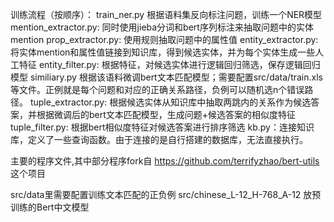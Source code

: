 
训练流程（按顺序）：
train_ner.py 根据语料集反向标注问题，训练一个NER模型
mention_extractor.py: 同时使用jieba分词和bert序列标注来抽取问题中的实体mention
prop_extractor.py: 使用规则抽取问题中的属性值
entity_extractor.py: 将实体mention和属性值链接到知识库，得到候选实体，并为每个实体生成一些人工特征
entity_filter.py: 根据特征，对候选实体进行逻辑回归筛选，保存逻辑回归模型
similiary.py 根据该语料微调bert文本匹配模型；需要配置src/data/train.xls等文件。正例就是每个问题和对应的正确关系路径，负例可以随机选n个错误路径。
tuple_extractor.py: 根据候选实体从知识库中抽取两跳内的关系作为候选答案，并根据微调后的bert文本匹配模型，生成问题+候选答案的相似度特征
tuple_filter.py: 根据bert相似度特征对候选答案进行排序筛选
kb.py：连接知识库，定义了一些查询函数。由于连接的是自行搭建的数据库，无法直接执行。



主要的程序文件,其中部分程序fork自 https://github.com/terrifyzhao/bert-utils 这个项目

src/data里需要配置训练文本匹配的正负例
src/chinese_L-12_H-768_A-12 放预训练的Bert中文模型
